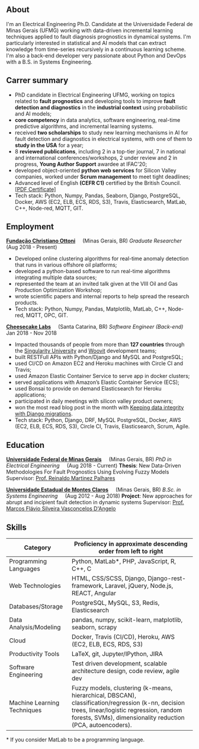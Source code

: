 ## About

I'm an Electrical Engineering Ph.D. Candidate at the Universidade Federal de Minas Gerais (UFMG) working with data-driven incremental learning techniques applied to fault diagnosis prognostics in dynamical systems. I'm particularly interested in statistical and AI models that can extract knowledge from time-series recursively in a continuous learning scheme. I'm also a back-end developer very passionate about Python and DevOps with a B.S. in Systems Engineering.

## Carrer summary

* PhD candidate in Electrical Engineering UFMG, working on topics related to **fault prognostics** and developing tools to improve **fault detection and diagnostics** in the **industrial context** using probabilistic and AI models;
* **core competency** in data analytics, software engineering, real-time predictive algorithms, and incremental learning systems.
* received **two scholarships** to study new learning mechanisms in AI for fault detection and diagnostics in electrical systems, with one of them to **study in the USA** for a year;
* 8 **reviewed publications**, including 2 in a top-tier journal, 7 in national and international conferences/workshops, 2 under review and 2 in progress, **Young Author Support** awardee at IFAC'20;
* developed object-oriented **python web services** for Silicon Valley companies, worked under **Scrum management** to meet tight deadlines;
* Advanced level of English **(CEFR C1)** certified by the British Council. [[PDF Certificate]](/pdf/english.pdf)
* Tech stack: Python, Numpy, Pandas, Seaborn, Django, PostgreSQL, Docker, AWS (EC2, ELB, ECS, RDS, S3), Travis, Elasticsearch, MatLab, C++, Node-red, MQTT, GIT.

## Employment

**[Fundação Christiano Ottoni](http://www.fco.eng.ufmg.br/)** &nbsp; &nbsp; (Minas Gerais, BR)
*Graduate Researcher* &nbsp; &nbsp; (Aug 2018 - Present)

* Developed online clustering algorithms for real-time anomaly detection that runs in various offshore oil platforms;
* developed a python-based software to run real-time algorithms integrating multiple data sources;
* represented the team at an invited talk given at the VIII Oil and Gas Production Optimization Workshop;
* wrote scientific papers and internal reports to help spread the research products.
* Tech stack: Python, Numpy, Pandas, Matplotlib, MatLab, C++, Node-red, MQTT, OPC, GIT.

**[Cheesecake Labs](https://cheesecakelabs.com/)** &nbsp; &nbsp; (Santa Catarina, BR)
*Software Engineer (Back-end)* &nbsp; &nbsp; Jan 2018 - Nov 2018

* Impacted thousands of people from more than **127 countries** through the [Singularity University](https://su.org/) and [Woovit](http://woovit.com/) development teams;
* built RESTFull APIs with Python/Django and MySQL and PostgreSQL;
* used CI/CD on Amazon EC2 and Heroku machines with Circle CI and Travis;
* used Amazon Elastic Container Service to serve app in docker clusters;
* served applications with Amazon’s Elastic Container Service (ECS);
* used Bonsai to provide on demand Elasticsearch for Heroku applications;
* participated in daily meetings with silicon valley product owners;
* won the most read blog post in the month with [Keeping data integrity with Django migrations](https://cheesecakelabs.com/blog/keeping-data-integrity-django-migrations/).
* Tech stack: Python, Django, DRF, MySQL PostgreSQL, Docker, AWS (EC2, ELB, ECS, RDS, S3), Circle CI, Travis, Elasticsearch, Scrum, Agile.

## Education

**[Universidade Federal de Minas Gerais](https://ufmg.br/)** &nbsp; &nbsp; (Minas Gerais, BR)
*PhD in Electrical Engineering* &nbsp; &nbsp; (Aug 2018 - Current)
**Thesis**: New Data-Driven Methodologies For Fault Prognostics Using Evolving Fuzzy Models
Supervisor: [Prof. Reinaldo Martinez Palhares](https://scholar.google.com/citations?user=iTQoWC0AAAAJ&hl=en&oi=ao)

**[Universidade Estadual de Montes Claros](https://unimontes.br/)** &nbsp; &nbsp; (Minas Gerais, BR)
*B.Sc. in Systems Engineering* &nbsp; &nbsp; (Aug 2012 - Aug 2018)
**Project**: New approaches for abrupt and incipient fault detection in dynamic systems
Supervisor: [Prof. Marcos Flávio Silveira Vasconcelos D'Angelo](https://scholar.google.com/citations?user=nZYzKLoAAAAJ&hl=en&oi=sra)

## Skills

| Category                    | Proficiency in approximate descending order from left to right |
| --------------------------- | -------------------------------------------------------------- |
| Programming Languages       | Python, MatLab*, PHP, JavaScript, R, C++, C |
| Web Technologies            | HTML, CSS/SCSS, Django, Django-rest-framework, Laravel, jQuery, Node.js, REACT, Angular  |
| Databases/Storage           | PostgreSQL, MySQL, S3, Redis, Elasticsearch |
| Data Analysis/Modeling      | pandas, numpy, scikit-learn, matplotlib, seaborn, scrapy |
| Cloud                       | Docker, Travis (CI/CD), Heroku, AWS (EC2, ELB, ECS, RDS, S3) |
| Productivity Tools          | LaTeX, git, Jupyter/IPython, JIRA |
| Software Engineering        | Test driven development, scalable architecture design, code review, agile dev |
| Machine Learning Techniques | Fuzzy models, clustering (k-means, hierarchical, DBSCAN), classification/regression (k-nn, decision trees, linear/logistic regression, random forests, SVMs), dimensionality reduction (PCA, autoencoders). |
\* If you consider MatLab to be a programming language.